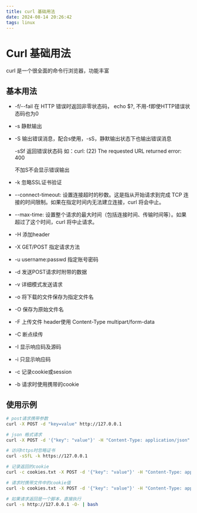 ```yaml
---
title: curl 基础用法
date: 2024-08-14 20:26:42
tags: linux
---
```

# Curl 基础用法

curl 是一个很全面的命令行浏览器，功能丰富

## 基本用法
- -f/--fail  在 HTTP 错误时返回非零状态码， echo $?, 不用-f即使HTTP错误状态码也为0
- -s   静默输出
- -S   输出错误消息，配合s使用，-sS，静默输出状态下也输出错误消息

    -sSf 返回错误状态码 如：curl: (22) The requested URL returned error: 400

	不加S不会显示错误输出
    
- -k  忽略SSL证书验证
- --connect-timeout: 设置连接超时的秒数。这是指从开始请求到完成 TCP 连接的时间限制。如果在指定时间内无法建立连接，curl 将会中止。
- --max-time: 设置整个请求的最大时间（包括连接时间、传输时间等）。如果超过了这个时间，curl 将中止请求。
- -H 添加header
- -X GET/POST  指定请求方法
- -u username:passwd  指定账号密码
- -d 发送POST请求时附带的数据
- -v 详细模式发送请求
- -o 将下载的文件保存为指定文件名
- -O 保存为原始文件名
- -F 上传文件  header使用 Content-Type multipart/form-data
- -C 断点续传
- -I 显示响应码及源码
- -i 只显示响应码
- -c 记录cookie或session
- -b 请求时使用携带的cookie

## 使用示例

```bash
# post请求携带参数
curl -X POST -d "key=value" http://127.0.0.1

# json 格式请求
curl -X POST -d '{"key": "value"}' -H "Content-Type: application/json" http://127.0.0.1

# 访问https时忽略证书 
curl -sSfL -k https://127.0.0.1

# 记录返回的cookie
curl -c cookies.txt -X POST -d '{"key": "value"}' -H "Content-Type: application/json" http://127.0.0.1

# 请求时携带文件中的cookie值
curl -b cookies.txt -X POST -d '{"key": "value"}' -H "Content-Type: application/json" http://127.0.0.1

# 如果请求返回是一个脚本，直接执行
curl -s http://127.0.0.1 -O- | bash
```